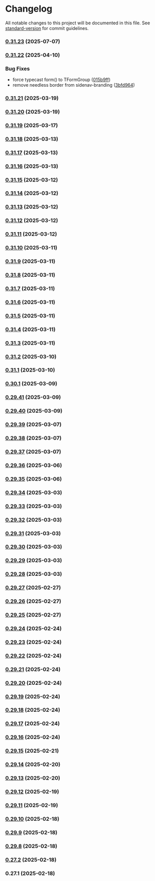 # Changelog

All notable changes to this project will be documented in this file. See [standard-version](https://github.com/conventional-changelog/standard-version) for commit guidelines.

### [0.31.23](https://github.com/harikvpy/ngx-helper/compare/v0.31.22...v0.31.23) (2025-07-07)

### [0.31.22](https://github.com/harikvpy/ngx-helper/compare/v0.31.21...v0.31.22) (2025-04-10)


### Bug Fixes

* force typecast form() to TFormGroup ([015b9ff](https://github.com/harikvpy/ngx-helper/commit/015b9ff1839c6886de75bc8c9206d96684e439ac))
* remove needless border from sidenav-branding ([3bfd964](https://github.com/harikvpy/ngx-helper/commit/3bfd96402c6e112d335586538ca185ed2230518d))

### [0.31.21](https://github.com/harikvpy/ngx-helper/compare/v0.31.20...v0.31.21) (2025-03-19)

### [0.31.20](https://github.com/harikvpy/ngx-helper/compare/v0.31.19...v0.31.20) (2025-03-19)

### [0.31.19](https://github.com/harikvpy/ngx-helper/compare/v0.31.18...v0.31.19) (2025-03-17)

### [0.31.18](https://github.com/harikvpy/ngx-helper/compare/v0.31.17...v0.31.18) (2025-03-13)

### [0.31.17](https://github.com/harikvpy/ngx-helper/compare/v0.31.16...v0.31.17) (2025-03-13)

### [0.31.16](https://github.com/harikvpy/ngx-helper/compare/v0.31.15...v0.31.16) (2025-03-13)

### [0.31.15](https://github.com/harikvpy/ngx-helper/compare/v0.31.14...v0.31.15) (2025-03-12)

### [0.31.14](https://github.com/harikvpy/ngx-helper/compare/v0.31.13...v0.31.14) (2025-03-12)

### [0.31.13](https://github.com/harikvpy/ngx-helper/compare/v0.31.12...v0.31.13) (2025-03-12)

### [0.31.12](https://github.com/harikvpy/ngx-helper/compare/v0.31.11...v0.31.12) (2025-03-12)

### [0.31.11](https://github.com/harikvpy/ngx-helper/compare/v0.31.10...v0.31.11) (2025-03-12)

### [0.31.10](https://github.com/harikvpy/ngx-helper/compare/v0.31.9...v0.31.10) (2025-03-11)

### [0.31.9](https://github.com/harikvpy/ngx-helper/compare/v0.31.8...v0.31.9) (2025-03-11)

### [0.31.8](https://github.com/harikvpy/ngx-helper/compare/v0.31.7...v0.31.8) (2025-03-11)

### [0.31.7](https://github.com/harikvpy/ngx-helper/compare/v0.31.6...v0.31.7) (2025-03-11)

### [0.31.6](https://github.com/harikvpy/ngx-helper/compare/v0.31.5...v0.31.6) (2025-03-11)

### [0.31.5](https://github.com/harikvpy/ngx-helper/compare/v0.31.4...v0.31.5) (2025-03-11)

### [0.31.4](https://github.com/harikvpy/ngx-helper/compare/v0.31.3...v0.31.4) (2025-03-11)

### [0.31.3](https://github.com/harikvpy/ngx-helper/compare/v0.31.2...v0.31.3) (2025-03-11)

### [0.31.2](https://github.com/harikvpy/ngx-helper/compare/v0.31.1...v0.31.2) (2025-03-10)

### [0.31.1](https://github.com/harikvpy/ngx-helper/compare/v0.30.1...v0.31.1) (2025-03-10)

### [0.30.1](https://github.com/harikvpy/ngx-helper/compare/v0.29.41...v0.30.1) (2025-03-09)

### [0.29.41](https://github.com/harikvpy/ngx-helper/compare/v0.29.40...v0.29.41) (2025-03-09)

### [0.29.40](https://github.com/harikvpy/ngx-helper/compare/v0.29.39...v0.29.40) (2025-03-09)

### [0.29.39](https://github.com/harikvpy/ngx-helper/compare/v0.29.38...v0.29.39) (2025-03-07)

### [0.29.38](https://github.com/harikvpy/ngx-helper/compare/v0.29.37...v0.29.38) (2025-03-07)

### [0.29.37](https://github.com/harikvpy/ngx-helper/compare/v0.29.36...v0.29.37) (2025-03-07)

### [0.29.36](https://github.com/harikvpy/ngx-helper/compare/v0.29.35...v0.29.36) (2025-03-06)

### [0.29.35](https://github.com/harikvpy/ngx-helper/compare/v0.29.34...v0.29.35) (2025-03-06)

### [0.29.34](https://github.com/harikvpy/ngx-helper/compare/v0.29.33...v0.29.34) (2025-03-03)

### [0.29.33](https://github.com/harikvpy/ngx-helper/compare/v0.29.32...v0.29.33) (2025-03-03)

### [0.29.32](https://github.com/harikvpy/ngx-helper/compare/v0.29.31...v0.29.32) (2025-03-03)

### [0.29.31](https://github.com/harikvpy/ngx-helper/compare/v0.29.30...v0.29.31) (2025-03-03)

### [0.29.30](https://github.com/harikvpy/ngx-helper/compare/v0.29.29...v0.29.30) (2025-03-03)

### [0.29.29](https://github.com/harikvpy/ngx-helper/compare/v0.29.28...v0.29.29) (2025-03-03)

### [0.29.28](https://github.com/harikvpy/ngx-helper/compare/v0.29.27...v0.29.28) (2025-03-03)

### [0.29.27](https://github.com/harikvpy/ngx-helper/compare/v0.29.26...v0.29.27) (2025-02-27)

### [0.29.26](https://github.com/harikvpy/ngx-helper/compare/v0.29.25...v0.29.26) (2025-02-27)

### [0.29.25](https://github.com/harikvpy/ngx-helper/compare/v0.29.24...v0.29.25) (2025-02-27)

### [0.29.24](https://github.com/harikvpy/ngx-helper/compare/v0.29.23...v0.29.24) (2025-02-24)

### [0.29.23](https://github.com/harikvpy/ngx-helper/compare/v0.29.22...v0.29.23) (2025-02-24)

### [0.29.22](https://github.com/harikvpy/ngx-helper/compare/v0.29.21...v0.29.22) (2025-02-24)

### [0.29.21](https://github.com/harikvpy/ngx-helper/compare/v0.29.20...v0.29.21) (2025-02-24)

### [0.29.20](https://github.com/harikvpy/ngx-helper/compare/v0.29.19...v0.29.20) (2025-02-24)

### [0.29.19](https://github.com/harikvpy/ngx-helper/compare/v0.29.18...v0.29.19) (2025-02-24)

### [0.29.18](https://github.com/harikvpy/ngx-helper/compare/v0.29.17...v0.29.18) (2025-02-24)

### [0.29.17](https://github.com/harikvpy/ngx-helper/compare/v0.29.16...v0.29.17) (2025-02-24)

### [0.29.16](https://github.com/harikvpy/ngx-helper/compare/v0.29.15...v0.29.16) (2025-02-24)

### [0.29.15](https://github.com/harikvpy/ngx-helper/compare/v0.29.14...v0.29.15) (2025-02-21)

### [0.29.14](https://github.com/harikvpy/ngx-helper/compare/v0.29.13...v0.29.14) (2025-02-20)

### [0.29.13](https://github.com/harikvpy/ngx-helper/compare/v0.29.12...v0.29.13) (2025-02-20)

### [0.29.12](https://github.com/harikvpy/ngx-helper/compare/v0.29.11...v0.29.12) (2025-02-19)

### [0.29.11](https://github.com/harikvpy/ngx-helper/compare/v0.29.10...v0.29.11) (2025-02-19)

### [0.29.10](https://github.com/harikvpy/ngx-helper/compare/v0.29.9...v0.29.10) (2025-02-18)

### [0.29.9](https://github.com/harikvpy/ngx-helper/compare/v0.29.8...v0.29.9) (2025-02-18)

### [0.29.8](https://github.com/harikvpy/ngx-helper/compare/v0.27.2...v0.29.8) (2025-02-18)

### [0.27.2](https://github.com/harikvpy/ngx-helper/compare/v0.27.1...v0.27.2) (2025-02-18)

### 0.27.1 (2025-02-18)
